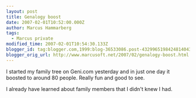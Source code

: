 ```yaml
---
layout: post
title: Genalogy boost
date: 2007-02-01T10:52:00.000Z
author: Marcus Hammarberg
tags:
  - Marcus private
modified_time: 2007-02-01T10:54:30.133Z
blogger_id: tag:blogger.com,1999:blog-36533086.post-4329965198424814043
blogger_orig_url: http://www.marcusoft.net/2007/02/genalogy-boost.html
---
```


I started my family tree on Geni.com yesterday and in just one day
it boosted to around 80 people. Really fun and good to see.

I already have learned about family members that I didn't knew I had.
